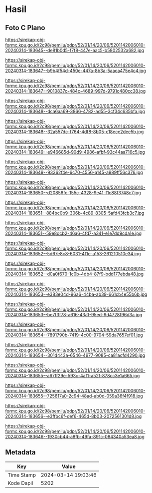 # Hasil

## Foto C Plano

https://sirekap-obj-formc.kpu.go.id/2c98/pemilu/pdpr/52/01/14/20/06/5201142006010-20240314-183645--de81b0d5-f7f8-447e-aac5-b5802532a682.jpg

https://sirekap-obj-formc.kpu.go.id/2c98/pemilu/pdpr/52/01/14/20/06/5201142006010-20240314-183647--b9b4f54d-450e-447a-8b3a-5aaca475e4c4.jpg

https://sirekap-obj-formc.kpu.go.id/2c98/pemilu/pdpr/52/01/14/20/06/5201142006010-20240314-183647--9010837c-484c-4689-997d-9791c480cc38.jpg

https://sirekap-obj-formc.kpu.go.id/2c98/pemilu/pdpr/52/01/14/20/06/5201142006010-20240314-183648--dca6aa69-3866-4782-ad55-3cf34c635bfa.jpg

https://sirekap-obj-formc.kpu.go.id/2c98/pemilu/pdpr/52/01/14/20/06/5201142006010-20240314-183648--32a557dc-f764-4df8-8b05-c18ece2dee5b.jpg

https://sirekap-obj-formc.kpu.go.id/2c98/pemilu/pdpr/52/01/14/20/06/5201142006010-20240314-183649--e946685d-90d9-4986-afbf-93c44aa716c5.jpg

https://sirekap-obj-formc.kpu.go.id/2c98/pemilu/pdpr/52/01/14/20/06/5201142006010-20240314-183649--93362f4e-6c70-4556-a145-a989ff56c376.jpg

https://sirekap-obj-formc.kpu.go.id/2c98/pemilu/pdpr/52/01/14/20/06/5201142006010-20240314-183650--d20856fc-155c-4328-9e41-f1c88f3748c7.jpg

https://sirekap-obj-formc.kpu.go.id/2c98/pemilu/pdpr/52/01/14/20/06/5201142006010-20240314-183651--884bc0b9-306b-4c89-8305-5afd43fcb3c7.jpg

https://sirekap-obj-formc.kpu.go.id/2c98/pemilu/pdpr/52/01/14/20/06/5201142006010-20240314-183651--59e8dcb2-46a6-4fd7-a341-e1e7dd9cda1e.jpg

https://sirekap-obj-formc.kpu.go.id/2c98/pemilu/pdpr/52/01/14/20/06/5201142006010-20240314-183652--5d67e8c8-6031-4f1e-a153-261210510e34.jpg

https://sirekap-obj-formc.kpu.go.id/2c98/pemilu/pdpr/52/01/14/20/06/5201142006010-20240314-183652--d0a0f670-1c0b-4db4-87f9-bdd177ebda48.jpg

https://sirekap-obj-formc.kpu.go.id/2c98/pemilu/pdpr/52/01/14/20/06/5201142006010-20240314-183653--e383e04d-96a6-44ba-ab39-661cb4e55b6b.jpg

https://sirekap-obj-formc.kpu.go.id/2c98/pemilu/pdpr/52/01/14/20/06/5201142006010-20240314-183653--be7f3f78-a616-43a1-95ed-9d4728f96d3a.jpg

https://sirekap-obj-formc.kpu.go.id/2c98/pemilu/pdpr/52/01/14/20/06/5201142006010-20240314-183654--7891790b-7419-4c00-9704-59da7657ef01.jpg

https://sirekap-obj-formc.kpu.go.id/2c98/pemilu/pdpr/52/01/14/20/06/5201142006010-20240314-183654--301d443a-6546-4977-9085-ca81acfd4290.jpg

https://sirekap-obj-formc.kpu.go.id/2c98/pemilu/pdpr/52/01/14/20/06/5201142006010-20240314-183655--a67ff29e-593c-4af1-a52f-878cc3e1a665.jpg

https://sirekap-obj-formc.kpu.go.id/2c98/pemilu/pdpr/52/01/14/20/06/5201142006010-20240314-183655--725617a0-2c94-48ad-ab0d-059a36f4f918.jpg

https://sirekap-obj-formc.kpu.go.id/2c98/pemilu/pdpr/52/01/14/20/06/5201142006010-20240314-183656--e3ffbc6f-def6-465d-8b03-2072561301d8.jpg

https://sirekap-obj-formc.kpu.go.id/2c98/pemilu/pdpr/52/01/14/20/06/5201142006010-20240314-183646--1930cb44-a8fb-49fa-891c-084340a53ea8.jpg


## Metadata

| Key        | Value               |
| ---------- | ------------------- |
| Time Stamp | 2024-03-14 19:03:46 |
| Kode Dapil | 5202                |



